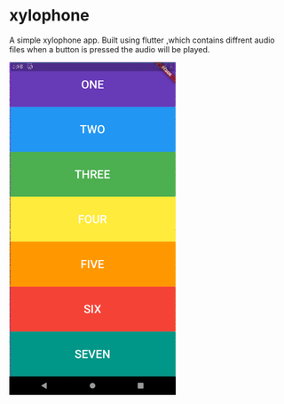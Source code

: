 # xylophone

A simple xylophone app.
Built using flutter ,which contains diffrent audio files 
when a button is pressed the audio will be played.

<img src="img/sample.png" width="300">
